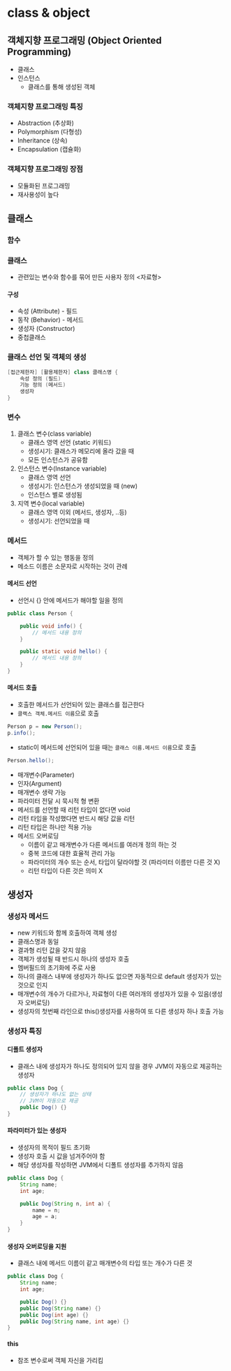 # class & object
## 객체지향 프로그래밍 (Object Oriented Programming)
- 클래스
- 인스턴스
    - 클래스를 통해 생성된 객체

### 객체지향 프로그래밍 특징
- Abstraction (추상화)
- Polymorphism (다형성)
- Inheritance (상속)
- Encapsulation (캡슐화)

### 객체지향 프로그래밍 장점
- 모듈화된 프로그래밍
- 재사용성이 높다

## 클래스

### 함수

### 클래스
- 관련있는 변수와 함수를 묶어 만든 사용자 정의 <자료형>

#### 구성
- 속성 (Attribute) - 필드
- 동작 (Behavior) - 메서드
- 생성자 (Constructor)
- 중첩클래스

### 클래스 선언 및 객체의 생성
```java
[접근제한자] [활용제한자] class 클래스명 {
    속성 정의 (필드)
    기능 정의 (메서드)
    생성자
}
```

### 변수
1. 클래스 변수(class variable)
    - 클래스 영역 선언 (static 키워드)
    - 생성시기: 클래스가 메모리에 올라 갔을 때
    - 모든 인스턴스가 공유함
2. 인스턴스 변수(Instance variable)
    - 클래스 영역 선언
    - 생성시기: 인스턴스가 생성되었을 때 (new)
    - 인스턴스 별로 생성됨
3. 지역 변수(local variable)
    - 클래스 영역 이외 (메서드, 생성자, ..등)
    - 생성시기: 선언되었을 때

### 메서드
- 객체가 할 수 있는 행동을 정의
- 메소드 이름은 소문자로 시작하는 것이 관례

#### 메서드 선언
- 선언시 {} 안에 메서드가 해야할 일을 정의
```java
public class Person {

	public void info() {
		// 메서드 내용 정의
	}

	public static void hello() {
		// 메서드 내용 정의
	}
}
```

#### 메서드 호출
- 호출한 메서드가 선언되어 있는 클래스를 접근한다
- `클랙스 객체.메서드 이름`으로 호출
```java
Person p = new Person();
p.info();
```
- static이 메서드에 선언되어 있을 때는 `클래스 이름.메서드 이름`으로 호출
```java
Person.hello();
```
- 매개변수(Parameter)
- 인자(Argument)
- 매개변수 생략 가능 
- 파라미터 전달 시 묵시적 형 변환
- 메서드를 선언할 때 리턴 타입이 없다면 void
- 리턴 타입을 작성했다면 반드시 해당 값을 리턴
- 리턴 타입은 하나만 적용 가능
- 메서드 오버로딩
    - 이름이 같고 매개변수가 다른 메서드를 여러개 정의 하는 것
    - 중복 코드에 대한 효율적 관리 가능
    - 파라미터의 개수 또는 순서, 타입이 달라야할 것 (파라미터 이름만 다른 것 X)
    - 리턴 타입이 다른 것은 의미 X

## 생성자
### 생성자 메서드
- new 키워드와 함께 호출하여 객체 생성
- 클래스명과 동일
- 결과형 리턴 값을 갖지 않음
- 객체가 생성될 때 반드시 하나의 생성자 호출
- 멤버필드의 초기화에 주로 사용
- 하나의 클래스 내부에 생성자가 하나도 없으면 자동적으로 default 생성자가 있는 것으로 인지
- 매개변수의 개수가 다르거나, 자료형이 다른 여러개의 생성자가 있을 수 있음(생성자 오버로딩)
- 생성자의 첫번째 라인으로 this()생성자를 사용하여 또 다른 생성자 하나 호출 가능
### 생성자 특징
#### 디폴트 생성자
- 클래스 내에 생성자가 하나도 정의되어 있지 않을 경우 JVM이 자동으로 제공하는 생성자
```java
public class Dog {
    // 생성자가 하나도 없는 상태
    // JVM이 자동으로 제공
    public Dog() {}
}
``` 

#### 파라미터가 있는 생성자
- 생성자의 목적이 필드 초기화
- 생성자 호출 시 값을 넘겨주어야 함
- 해당 생성자를 작성하면 JVM에서 디폴트 생성자를 추가하지 않음
```java
public class Dog {
    String name;
    int age;

    public Dog(String n, int a) {
        name = n;
        age = a;
    }
}
```

#### 생성자 오버로딩을 지원
- 클래스 내에 메서드 이름이 같고 매개변수의 타입 또는 개수가 다른 것
```java
public class Dog {
    String name;
    int age;

    public Dog() {}
    public Dog(String name) {}
    public Dog(int age) {}
    public Dog(String name, int age) {}
}
```

#### this
- 참조 변수로써 객체 자신을 가리킴